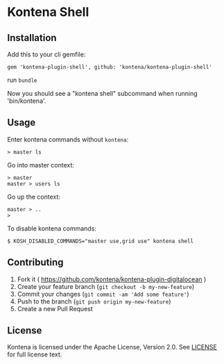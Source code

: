 # Kontena Shell

## Installation

Add this to your cli gemfile:

```
gem 'kontena-plugin-shell', github: 'kontena/kontena-plugin-shell'
```

run `bundle`

Now you should see a "kontena shell" subcommand when running 'bin/kontena'.

## Usage

Enter kontena commands without `kontena`:

```
> master ls
```

Go into master context:

```
> master
master > users ls
```

Go up the context:

```
master > ..
>
```

To disable kontena commands:

```
$ KOSH_DISABLED_COMMANDS="master use,grid use" kontena shell
```

## Contributing

1. Fork it ( https://github.com/kontena/kontena-plugin-digitalocean )
2. Create your feature branch (`git checkout -b my-new-feature`)
3. Commit your changes (`git commit -am 'Add some feature'`)
4. Push to the branch (`git push origin my-new-feature`)
5. Create a new Pull Request

## License

Kontena is licensed under the Apache License, Version 2.0. See [LICENSE](LICENSE.txt) for full license text.
